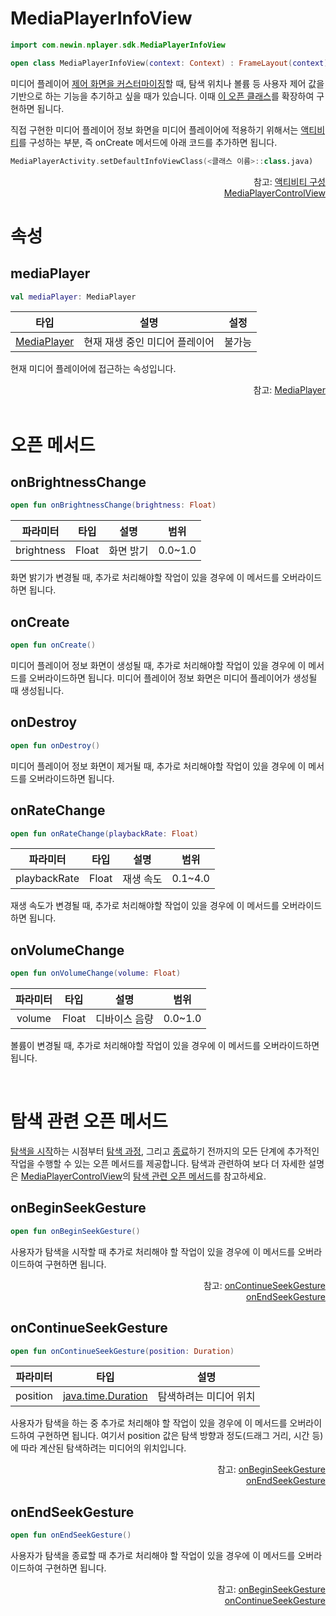 # MediaPlayerInfoView

```kotlin
import com.newin.nplayer.sdk.MediaPlayerInfoView
```

```kotlin
open class MediaPlayerInfoView(context: Context) : FrameLayout(context)
```

미디어 플레이어 [제어 화면을 커스터마이징](../media-player-control-view/home.md)할 때, 탐색 위치나 볼륨 등 사용자 제어 값을 기반으로 하는 기능을 추기하고 싶을 때가 있습니다. 이때 [이 오픈 클래스](#mediaplayerinfoview)를 확장하여 구현하면 됩니다.

직접 구현한 미디어 플레이어 정보 화면을 미디어 플레이어에 적용하기 위해서는 [액티비티](../../how-to-use/home.md#액티비티-구성)를 구성하는 부분, 즉 onCreate 메서드에 아래 코드를 추가하면 됩니다.

```kotlin
MediaPlayerActivity.setDefaultInfoViewClass(<클래스 이름>::class.java)
```

<div align="right">
참고: <a href="../../how-to-use/home.md#액티비티-구성">액티비티 구성</a><br>
<a href="../media-player-control-view/home.md">MediaPlayerControlView</a>
</div>

# 속성

## mediaPlayer

```kotlin
val mediaPlayer: MediaPlayer
```

| 타입 | 설명 | 설정 |
|:--:|:--:|:--:|
|[MediaPlayer](../../interface/media-player/home.md)|현재 재생 중인 미디어 플레이어|불가능|

현재 미디어 플레이어에 접근하는 속성입니다. 

<div align="right">
참고: <a href="../../interface/media-player/home.md">MediaPlayer</a>
</div>

<br>

# 오픈 메서드

## onBrightnessChange

```kotlin
open fun onBrightnessChange(brightness: Float)
```

| 파라미터 | 타입 | 설명 | 범위 |
|:--:|:--:|:--:|:--:|
|brightness|Float|화면 밝기|0.0~1.0|

화면 밝기가 변경될 때, 추가로 처리해야할 작업이 있을 경우에 이 메서드를 오버라이드하면 됩니다.

## onCreate

```kotlin
open fun onCreate()
```

미디어 플레이어 정보 화면이 생성될 때, 추가로 처리해야할 작업이 있을 경우에 이 메서드를 오버라이드하면 됩니다. 미디어 플레이어 정보 화면은 미디어 플레이어가 생성될 때 생성됩니다.

## onDestroy

```kotlin
open fun onDestroy()
```

미디어 플레이어 정보 화면이 제거될 때, 추가로 처리해야할 작업이 있을 경우에 이 메서드를 오버라이드하면 됩니다.

## onRateChange

```kotlin
open fun onRateChange(playbackRate: Float)
```

| 파라미터 | 타입 | 설명 |범위|
|:--:|:--:|:--:|:--:|
|playbackRate|Float|재생 속도|0.1~4.0|

재생 속도가 변경될 때, 추가로 처리해야할 작업이 있을 경우에 이 메서드를 오버라이드하면 됩니다.

## onVolumeChange

```kotlin
open fun onVolumeChange(volume: Float)
```

| 파라미터 | 타입 | 설명 | 범위 |
|:--:|:--:|:--:|:--:|
|volume|Float|디바이스 음량|0.0~1.0|

볼륨이 변경될 때, 추가로 처리해야할 작업이 있을 경우에 이 메서드를 오버라이드하면 됩니다.

<br>

# 탐색 관련 오픈 메서드

[탐색을 시작](#onbeginseekgesture)하는 시점부터 [탐색 과정](#oncontinueseekgesture), 그리고 [종료](#onendseekgesture)하기 전까지의 모든 단계에 추가적인 작업을 수행할 수 있는 오픈 메서드를 제공합니다. 탐색과 관련하여 보다 더 자세한 설명은 [MediaPlayerControlView](../media-player-control-view/home.md)의 [탐색 관련 오픈 메서드](../media-player-control-view/home.md#탐색-관련-오픈-메서드)를 참고하세요.

## onBeginSeekGesture

```kotlin
open fun onBeginSeekGesture()
```

사용자가 탐색을 시작할 때 추가로 처리해야 할 작업이 있을 경우에 이 메서드를 오버라이드하여 구현하면 됩니다.

<div align="right">
참고: <a href="#oncontinueseekgesture">onContinueSeekGesture</a><br>
<a href="#onendseekgesture">onEndSeekGesture</a><br>
</div>

## onContinueSeekGesture

```kotlin
open fun onContinueSeekGesture(position: Duration)
```

| 파라미터 | 타입 | 설명 |
|:--:|:--:|:--:|
|position|[java.time.Duration](https://developer.android.com/reference/java/time/Duration)|탐색하려는 미디어 위치|

사용자가 탐색을 하는 중 추가로 처리해야 할 작업이 있을 경우에 이 메서드를 오버라이드하여 구현하면 됩니다. 여기서 position 값은 탐색 방향과 정도(드래그 거리, 시간 등)에 따라 계산된 탐색하려는 미디어의 위치입니다.

<div align="right">
참고: <a href="#onbeginseekgesture">onBeginSeekGesture</a><br>
<a href="#onendseekgesture">onEndSeekGesture</a>
</div>

## onEndSeekGesture

```kotlin
open fun onEndSeekGesture()
```

사용자가 탐색을 종료할 때 추가로 처리해야 할 작업이 있을 경우에 이 메서드를 오버라이드하여 구현하면 됩니다.

<div align="right">
참고: <a href="#onbeginseekgesture">onBeginSeekGesture</a><br>
<a href="#oncontinueseekgesture">onContinueSeekGesture</a>
</div>
